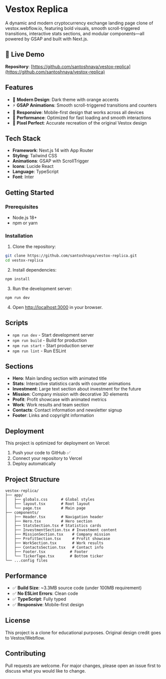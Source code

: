 # Vestox Replica

A dynamic and modern cryptocurrency exchange landing page clone of vestox.webflow.io, featuring bold visuals, smooth scroll-triggered transitions, interactive stats sections, and modular components—all powered by GSAP and built with Next.js.

## 🌟 Live Demo

**Repository**: [https://github.com/santoshnaya/vestox-replica](https://github.com/santoshnaya/vestox-replica)

## Features

- 🎨 **Modern Design**: Dark theme with orange accents
- ⚡ **GSAP Animations**: Smooth scroll-triggered transitions and counters
- 📱 **Responsive**: Mobile-first design that works across all devices
- 🚀 **Performance**: Optimized for fast loading and smooth interactions
- 🎯 **Pixel Perfect**: Accurate recreation of the original Vestox design

## Tech Stack

- **Framework**: Next.js 14 with App Router
- **Styling**: Tailwind CSS
- **Animations**: GSAP with ScrollTrigger
- **Icons**: Lucide React
- **Language**: TypeScript
- **Font**: Inter

## Getting Started

### Prerequisites

- Node.js 18+ 
- npm or yarn

### Installation

1. Clone the repository:
```bash
git clone https://github.com/santoshnaya/vestox-replica.git
cd vestox-replica
```

2. Install dependencies:
```bash
npm install
```

3. Run the development server:
```bash
npm run dev
```

4. Open [http://localhost:3000](http://localhost:3000) in your browser.

## Scripts

- `npm run dev` - Start development server
- `npm run build` - Build for production
- `npm run start` - Start production server
- `npm run lint` - Run ESLint

## Sections

- **Hero**: Main landing section with animated title
- **Stats**: Interactive statistics cards with counter animations
- **Investment**: Large text section about investment for the future
- **Mission**: Company mission with decorative 3D elements
- **Profit**: Profit showcase with animated metrics
- **Work**: Work results and team section
- **Contacts**: Contact information and newsletter signup
- **Footer**: Links and copyright information

## Deployment

This project is optimized for deployment on Vercel:

1. Push your code to GitHub ✅
2. Connect your repository to Vercel
3. Deploy automatically

## Project Structure

```
vestox-replica/
├── app/
│   ├── globals.css      # Global styles
│   ├── layout.tsx       # Root layout
│   └── page.tsx         # Main page
├── components/
│   ├── Header.tsx       # Navigation header
│   ├── Hero.tsx         # Hero section
│   ├── StatsSection.tsx # Statistics cards
│   ├── InvestmentSection.tsx # Investment content
│   ├── MissionSection.tsx    # Company mission
│   ├── ProfitSection.tsx     # Profit showcase
│   ├── WorkSection.tsx       # Work results
│   ├── ContactsSection.tsx   # Contact info
│   ├── Footer.tsx           # Footer
│   └── TickerTape.tsx       # Bottom ticker
└── ...config files
```

## Performance

- ✅ **Build Size**: ~3.3MB source code (under 100MB requirement)
- ✅ **No ESLint Errors**: Clean code
- ✅ **TypeScript**: Fully typed
- ✅ **Responsive**: Mobile-first design

## License

This project is a clone for educational purposes. Original design credit goes to Vestox/Webflow.

## Contributing

Pull requests are welcome. For major changes, please open an issue first to discuss what you would like to change.